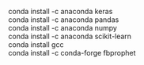 conda install -c anaconda keras<br/>
conda install -c anaconda pandas<br/>
conda install -c anaconda numpy<br/>
conda install -c anaconda scikit-learn<br/>
conda install gcc<br/>
conda install -c conda-forge fbprophet<br/>